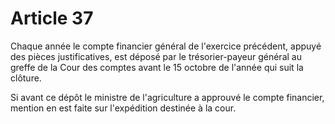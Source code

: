 # Article 37

Chaque année le compte financier général de l'exercice précédent, appuyé des pièces justificatives, est déposé par le trésorier-payeur général au greffe de la Cour des comptes avant le 15 octobre de l'année qui suit la clôture.

Si avant ce dépôt le ministre de l'agriculture a approuvé le compte financier, mention en est faite sur l'expédition destinée à la cour.
